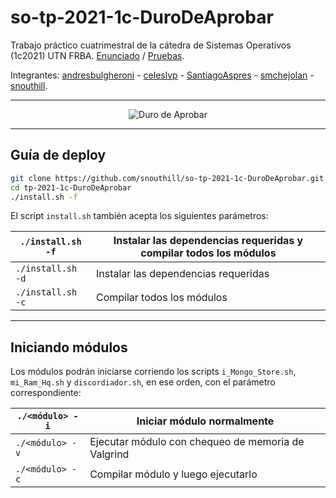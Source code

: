 # so-tp-2021-1c-DuroDeAprobar

Trabajo práctico cuatrimestral de la cátedra de Sistemas Operativos (1c2021) UTN FRBA. [Enunciado](https://docs.google.com/document/d/1u54jk7uKaa6BOAXgLuNVfeYN_mwPBje94iX_6KqvqJo/edit#) / [Pruebas](https://docs.google.com/document/d/1rorLRNnwpM9kKxeuHAwM0mmNN20X0Mb20Q-I66y6sdc/edit).

Integrantes: 
<a href="https://github.com/andresbulgheroni" target="_blank" rel="noopener noreferrer">andresbulgheroni</a> - 
<a href="https://github.com/celeslvp" target="_blank" rel="noopener noreferrer">celeslvp</a> - 
<a href="https://github.com/SantiagoAspres" target="_blank" rel="noopener noreferrer">SantiagoAspres</a> - 
<a href="https://github.com/smchejolan" target="_blank" rel="noopener noreferrer">smchejolan</a> - 
<a href="https://github.com/snouthill" target="_blank" rel="noopener noreferrer">snouthill</a>.

---
 
<p align="center">
  <img src="https://user-images.githubusercontent.com/62316777/125995719-436fd46a-9d69-4689-8611-d01ee7fc1bee.png" alt="Duro de Aprobar"/>
</p>

---

## Guía de deploy

```sh
git clone https://github.com/snouthill/so-tp-2021-1c-DuroDeAprobar.git
cd tp-2021-1c-DuroDeAprobar
./install.sh -f
```

El script `install.sh` también acepta los siguientes parámetros:

| `./install.sh -f` | Instalar las dependencias requeridas y compilar todos los módulos |
| -------- | -------- |
| `./install.sh -d` | Instalar las dependencias requeridas|
| `./install.sh -c` | Compilar todos los módulos |

---

## Iniciando módulos

Los módulos podrán iniciarse corriendo los scripts `i_Mongo_Store.sh`, `mi_Ram_Hq.sh` y `discordiador.sh`, en ese orden, con el parámetro correspondiente:

| `./<módulo> -i` | Iniciar módulo normalmente|
| -------- | -------- |
| `./<módulo> -v` | Ejecutar módulo con chequeo de memoria de Valgrind|
| `./<módulo> -c` | Compilar módulo y luego ejecutarlo |


